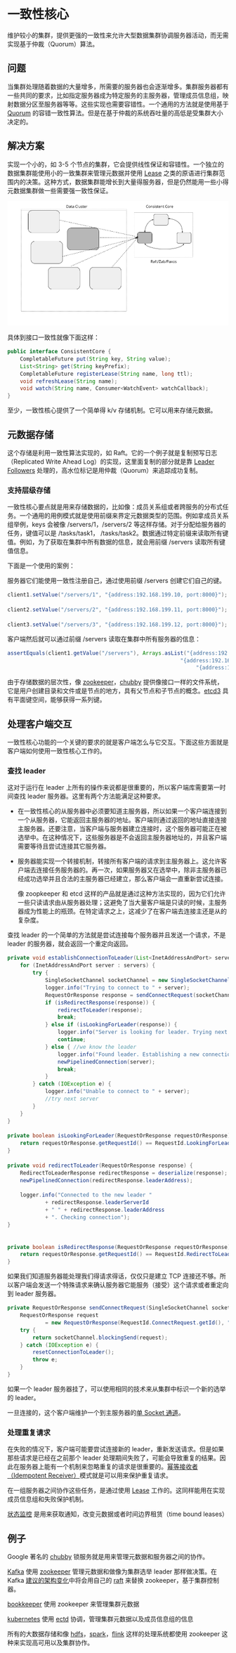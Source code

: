 # 一致性核心

维护较小的集群，提供更强的一致性来允许大型数据集群协调服务器活动，而无需实现基于仲裁（Quorum）算法。

## 问题

当集群处理随着数据的大量增多，所需要的服务器也会逐渐增多。集群服务器都有一些共同的要求，比如指定服务器成为特定服务的主服务器，管理成员信息组，映射数据分区至服务器等等。这些实现也需要容错性。一个通用的方法就是使用基于 [Quorum](Quorum.md) 的容错一致性算法。但是在基于仲裁的系统吞吐量的高低是受集群大小决定的。

## 解决方案

实现一个小的，如 3-5 个节点的集群，它会提供线性保证和容错性。一个独立的数据集群能使用小的一致集群来管理元数据并使用 [Lease](Lease.md) 之类的原语进行集群范围内的决策。这种方式，数据集群能增长到大量得服务器，但是仍然能用一些小得元数据集群做一些需要强一致性保证。

![](../asserts/ConsistentCore.png)

具体到接口一致性就像下面这样：

```java
public interface ConsistentCore {
    CompletableFuture put(String key, String value);
    List<String> get(String keyPrefix);
    CompletableFuture registerLease(String name, long ttl);
    void refreshLease(String name);
    void watch(String name, Consumer<WatchEvent> watchCallback);
}
```

至少，一致性核心提供了一个简单得 k/v 存储机制。它可以用来存储元数据。

## 元数据存储

这个存储是利用一致性算法实现的，如 Raft。它的一个例子就是复制预写日志（Replicated Write Ahead Log）的实现，这里面复制的部分就是靠 [Leader Followers]() 处理的，高水位标记是用仲裁（Quorum）来追踪成功复制。

### 支持层级存储

一致性核心要点就是用来存储数据的，比如像：成员关系组或者跨服务的分布式任务。一个通用的用例模式就是使用前缀来界定元数据类型的范围。例如拿成员关系组举例，keys 会被像 /servers/1，/servers/2 等这样存储。对于分配给服务器的任务，键值可以是 /tasks/task1， /tasks/task2。数据通过特定前缀来读取所有键值。例如，为了获取在集群中所有数据的信息，就会用前缀 /servers 读取所有键值信息。

下面是一个使用的案例：

服务器它们能使用一致性注册自己，通过使用前缀 /servers 创建它们自己的键。

```java
client1.setValue("/servers/1", "{address:192.168.199.10, port:8000}");

client2.setValue("/servers/2", "{address:192.168.199.11, port:8000}");

client3.setValue("/servers/3", "{address:192.168.199.12, port:8000}");
```

客户端然后就可以通过前缀 /servers 读取在集群中所有服务器的信息：

```java
assertEquals(client1.getValue("/servers"), Arrays.asList("{address:192.168.199.12, port:8000}", 
													   "{address:192.168.199.11, port:8000}",
                                                            "{address:192.168.199.10, port:8000}"));
```

由于存储数据的层次性，像 [zookeeper](https://zookeeper.apache.org/)，[chubby](https://research.google/pubs/pub27897/) 提供像接口一样的文件系统，它是用户创建目录和文件或是节点的地方，具有父节点和子节点的概念。[etcd3](https://coreos.com/blog/etcd3-a-new-etcd.html) 具有平面键空间，能够获得一系列键。

## 处理客户端交互

一致性核心功能的一个关键的要求的就是客户端怎么与它交互。下面这些方面就是客户端如何使用一致性核心工作的。

### 查找 leader

这对于运行在 leader 上所有的操作来说都是很重要的，所以客户端库需要第一时间查找 leader 服务器。这里有两个方法能满足这种要求。

- 在一致性核心的从服务器中必须要知道主服务器，所以如果一个客户端连接到一个从服务器，它能返回主服务器的地址。客户端则通过返回的地址直接连接主服务器。还要注意，当客户端与服务器建立连接时，这个服务器可能正在被选举中。在这种情况下，这些服务器是不会返回主服务器地址的，并且客户端需要等待且尝试连接其它服务器。

- 服务器能实现一个转接机制，转接所有客户端的请求到主服务器上。这允许客户端去连接任务服务器的。再一次，如果服务器又在选举中，除非主服务器已经成功选举并且合法的主服务器已经建立，那么客户端会一直重新尝试连接。

  像 zoopkeeper 和 etcd 这样的产品就是通过这种方法实现的，因为它们允许一些只读请求由从服务器处理；这避免了当大量客户端是只读的时候，主服务器成为性能上的瓶颈。在特定请求之上，这减少了在客户端去连接主还是从的复杂度。

查找 leader 的一个简单的方法就是尝试连接每个服务器并且发送一个请求，不是 leader 的服务器，就会返回一个重定向返回。

```java
private void establishConnectionToLeader(List<InetAddressAndPort> servers) {
    for (InetAddressAndPort server : servers) {
        try {
            SingleSocketChannel socketChannel = new SingleSocketChannel(server, 10);
            logger.info("Trying to connect to " + server);
            RequestOrResponse response = sendConnectRequest(socketChannel);
            if (isRedirectResponse(response)) {
                redirectToLeader(response);
                break;
            } else if (isLookingForLeader(response)) {
                logger.info("Server is looking for leader. Trying next server");
                continue;
            } else { //we know the leader
                logger.info("Found leader. Establishing a new connection.");
                newPipelinedConnection(server);
                break;
            }
        } catch (IOException e) {
            logger.info("Unable to connect to " + server);
            //try next server
        }
    }
}

private boolean isLookingForLeader(RequestOrResponse requestOrResponse) {
    return requestOrResponse.getRequestId() == RequestId.LookingForLeader.getId();
}

private void redirectToLeader(RequestOrResponse response) {
    RedirectToLeaderResponse redirectResponse = deserialize(response);
    newPipelinedConnection(redirectResponse.leaderAddress);

    logger.info("Connected to the new leader "
            + redirectResponse.leaderServerId
            + " " + redirectResponse.leaderAddress
            + ". Checking connection");
}


private boolean isRedirectResponse(RequestOrResponse requestOrResponse) {
    return requestOrResponse.getRequestId() == RequestId.RedirectToLeader.getId();
}
```

如果我们知道服务器能处理我们得请求得话，仅仅只是建立 TCP 连接还不够。所以客户端会发送一个特殊请求来确认服务器它能服务（接受）这个请求或者重定向到 leader 服务器。

```java
private RequestOrResponse sendConnectRequest(SingleSocketChannel socketChannel) throws IOException {
    RequestOrResponse request
            = new RequestOrResponse(RequestId.ConnectRequest.getId(), "CONNECT", 0);
    try {
        return socketChannel.blockingSend(request);
    } catch (IOException e) {
        resetConnectionToLeader();
        throw e;
    }
}
```

如果一个 leader 服务器挂了，可以使用相同的技术来从集群中标识一个新的选举的 leader。

一旦连接的，这个客户端维护一个到主服务器的[单 Socket 通道](Single-Socket-Channel.md)。

### 处理重复请求

在失败的情况下，客户端可能要尝试连接新的 leader，重新发送请求。但是如果那些请求是已经在之前那个 leader 处理期间失败了，可能会导致重复的结果。因此在服务器上能有一个机制来忽略重复的请求是很重要的。[幂等接收者（Idempotent Receiver）](idempotent-receiver.dm)模式就是可以用来保护重复请求。

在一组服务器之间协作这些任务，是通过使用 [Lease](time-bound-lease.md) 工作的。这同样能用在实现成员信息组和失败保护机制。

[状态监控](state-watch.md) 是用来获取通知，改变元数据或者时间边界租赁（time bound leases）

## 例子

Google 著名的 [chubby](https://research.google/pubs/pub27897/) 锁服务就是用来管理元数据和服务器之间的协作。

[Kafka](https://kafka.apache.org/) 使用 [zookeeper](https://zookeeper.apache.org/) 管理元数据和做像为集群选举 leader 那样做决策。在 Kafka [建议的架构变化](https://cwiki.apache.org/confluence/display/KAFKA/KIP-500%3A+Replace+ZooKeeper+with+a+Self-Managed+Metadata+Quorum)中将会用自己的 [raft](https://raft.github.io/) 来替换 zookeeper，基于集群控制器。

[bookkeeper](https://bookkeeper.apache.org/) 使用 zookeeper 来管理集群元数据

[kubernetes](https://kubernetes.io/) 使用 [ectd](https://etcd.io/) 协调，管理集群元数据以及成员信息组的信息

所有的大数据存储和像 [hdfs](https://hadoop.apache.org/docs/r3.0.0/hadoop-project-dist/hadoop-hdfs/HDFSHighAvailabilityWithNFS.html)，[spark](http://spark.apache.org/docs/latest/spark-standalone.html#standby-masters-with-zookeeper)，[flink](https://ci.apache.org/projects/flink/flink-docs-release-1.11/ops/jobmanager_high_availability.html) 这样的处理系统都使用 zookeeper 这种来实现高可用以及集群协作。